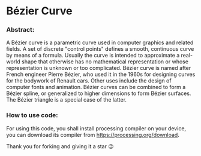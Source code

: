 # Bézier Curve
### **Abstract**:
A Bézier curve is a parametric curve used in computer graphics and related fields. A set of discrete "control points" defines a smooth, continuous curve by means of a formula. Usually the curve is intended to approximate a real-world shape that otherwise has no mathematical representation or whose representation is unknown or too complicated. Bézier curve is named after French engineer Pierre Bézier, who used it in the 1960s for designing curves for the bodywork of Renault cars. Other uses include the design of computer fonts and animation. Bézier curves can be combined to form a Bézier spline, or generalized to higher dimensions to form Bézier surfaces. The Bézier triangle is a special case of the latter.

### How to use code:
For using this code, you shall install processing compiler on your device, you can download its compiler from https://processing.org/download.

Thank you for forking and giving it a star 😉
